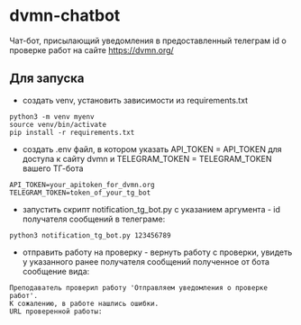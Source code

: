 # dvmn-chatbot

Чат-бот, присылающий уведомления в предоставленный телеграм id о проверке работ на сайте https://dvmn.org/

## Для запуска

* создать venv, установить зависимости из requirements.txt

```
python3 -m venv myenv
source venv/bin/activate
pip install -r requirements.txt
```

* создать .env файл, в котором указать API_TOKEN = API_TOKEN для доступа к сайту dvmn и TELEGRAM_TOKEN = TELEGRAM_TOKEN вашего ТГ-бота
```
API_TOKEN=your_apitoken_for_dvmn.org
TELEGRAM_TOKEN=token_of_your_tg_bot
```
* запустить скрипт notification_tg_bot.py с указанием аргумента - id получателя сообщений в телеграме:

```
python3 notification_tg_bot.py 123456789
```
* отправить работу на проверку - вернуть работу с проверки, увидеть у указанного ранее получателя сообщений полученное от бота сообщение вида:
```
Преподаватель проверил работу 'Отправляем уведомления о проверке работ'.                 
К сожалению, в работе нашлись ошибки.
URL проверенной работы: 
```